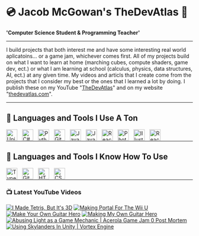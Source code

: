 # 💿 Jacob McGowan's TheDevAtlas 💽

**'Computer Science Student & Programming Teacher'**

---

I build projects that both interest me and have some interesting real world aplicatoins... or a game jam, whichever comes first. All of my projects build on what I want to learn at home (marching cubes, compute shaders, game dev, ect.) or what I am learning at school (calculus, physics, data structures, AI, ect.) at any given time. My videos and articls that I create come from the projects that I consider my best or the ones that I learned a lot by doing. I publish these on my YouTube "[TheDevAtlas](https://www.youtube.com/@thedevatlas)" and on my website "[thedevatlas.com](https://www.thedevatlas.com/)".

---

## 💾 Languages and Tools I Use A Ton

<img align="left" alt="Unity" width="30px" style="padding-right:10px;" src="https://cdn.jsdelivr.net/gh/devicons/devicon@latest/icons/unity/unity-original.svg" />
<img align="left" alt="C#" width="30px" style="padding-right:10px;" src="https://cdn.jsdelivr.net/gh/devicons/devicon@latest/icons/csharp/csharp-original.svg" />
<img align="left" alt="Python" width="30px" style="padding-right:10px;" src="https://cdn.jsdelivr.net/gh/devicons/devicon@latest/icons/python/python-original.svg" />
<img align="left" alt="GitHub" width="30px" style="padding-right:10px;" src="https://cdn.jsdelivr.net/gh/devicons/devicon/icons/github/github-original.svg" />
<img align="left" alt="Java" width="30px" style="padding-right:10px;" src="https://cdn.jsdelivr.net/gh/devicons/devicon/icons/java/java-original.svg"/>
<img align="left" alt="JavaScript" width="30px" style="padding-right:10px;" src="https://cdn.jsdelivr.net/gh/devicons/devicon/icons/javascript/javascript-plain.svg" />
<img align="left" alt="React" width="30px" style="padding-right:10px;" src="https://cdn.jsdelivr.net/gh/devicons/devicon/icons/react/react-original.svg" />
<img align="left" alt="Photoshop" width="30px" style="padding-right:10px;" src="https://cdn.jsdelivr.net/gh/devicons/devicon@latest/icons/photoshop/photoshop-original.svg" />
<img align="left" alt="Illustrator" width="30px" style="padding-right:10px;" src="https://cdn.jsdelivr.net/gh/devicons/devicon@latest/icons/illustrator/illustrator-plain.svg" />
<img align="left" alt="React" width="30px" style="padding-right:10px;" src="https://cdn.jsdelivr.net/gh/devicons/devicon@latest/icons/premierepro/premierepro-original.svg" />

<br />

---

## 🧠 Languages and Tools I Know How To Use

<img align="left" alt="TypeScript" width="30px" style="padding-right:10px;" src="https://cdn.jsdelivr.net/gh/devicons/devicon/icons/typescript/typescript-plain.svg" />
<img align="left" alt="Git" width="30px" style="padding-right:10px;" src="https://cdn.jsdelivr.net/gh/devicons/devicon/icons/git/git-original.svg" />
<img align="left" alt="HTML" width="30px" style="padding-right:10px;" src="https://cdn.jsdelivr.net/gh/devicons/devicon/icons/html5/html5-plain.svg" />
<img align="left" alt="CSS" width="30px" style="padding-right:10px;" src="https://cdn.jsdelivr.net/gh/devicons/devicon/icons/css3/css3-plain.svg" />

<br />

---

### 📺 Latest YouTube Videos

<!-- BEGIN YOUTUBE-CARDS -->
[![I Made Tetris, But It's 3D](https://ytcards.demolab.com/?id=Zw6lD9ICB9g&title=I+Made+Tetris%2C+But+It%27s+3D&lang=en&timestamp=1716566406&background_color=%230d1117&title_color=%23ffffff&stats_color=%23dedede&max_title_lines=1&width=250&border_radius=5 "I Made Tetris, But It's 3D")](https://www.youtube.com/watch?v=Zw6lD9ICB9g)
[![Making Portal For The Wii U](https://ytcards.demolab.com/?id=GEfee-DoDiY&title=Making+Portal+For+The+Wii+U&lang=en&timestamp=1716250681&background_color=%230d1117&title_color=%23ffffff&stats_color=%23dedede&max_title_lines=1&width=250&border_radius=5 "Making Portal For The Wii U")](https://www.youtube.com/watch?v=GEfee-DoDiY)
[![Make Your Own Guitar Hero](https://ytcards.demolab.com/?id=M4wGRWnURQk&title=Make+Your+Own+Guitar+Hero&lang=en&timestamp=1715362006&background_color=%230d1117&title_color=%23ffffff&stats_color=%23dedede&max_title_lines=1&width=250&border_radius=5 "Make Your Own Guitar Hero")](https://www.youtube.com/watch?v=M4wGRWnURQk)
[![Making My Own Guitar Hero](https://ytcards.demolab.com/?id=82LAlbSSgRY&title=Making+My+Own+Guitar+Hero&lang=en&timestamp=1715299158&background_color=%230d1117&title_color=%23ffffff&stats_color=%23dedede&max_title_lines=1&width=250&border_radius=5 "Making My Own Guitar Hero")](https://www.youtube.com/watch?v=82LAlbSSgRY)
[![Abusing Light as a Game Mechanic | Acerola Game Jam 0 Post Mortem](https://ytcards.demolab.com/?id=blfjQv55u9U&title=Abusing+Light+as+a+Game+Mechanic+%7C+Acerola+Game+Jam+0+Post+Mortem&lang=en&timestamp=1712092344&background_color=%230d1117&title_color=%23ffffff&stats_color=%23dedede&max_title_lines=1&width=250&border_radius=5 "Abusing Light as a Game Mechanic | Acerola Game Jam 0 Post Mortem")](https://www.youtube.com/watch?v=blfjQv55u9U)
[![Using Skylanders In Unity | Vortex Engine](https://ytcards.demolab.com/?id=q8IGqruvz9E&title=Using+Skylanders+In+Unity+%7C+Vortex+Engine&lang=en&timestamp=1709048632&background_color=%230d1117&title_color=%23ffffff&stats_color=%23dedede&max_title_lines=1&width=250&border_radius=5 "Using Skylanders In Unity | Vortex Engine")](https://www.youtube.com/watch?v=q8IGqruvz9E)
<!-- END YOUTUBE-CARDS -->
#
